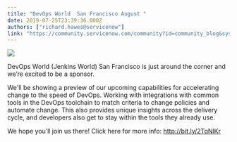 ```yaml
---
title: "DevOps World  San Francisco August "
date: 2019-07-25T23:39:36.000Z
authors: ["richard.hawes@servicenow"]
link: "https://community.servicenow.com/community?id=community_blog&sys_id=e8b3efaadb32bf04d58ea345ca9619b9"
---
```

<p><img style="max-width: 100%; max-height: 480px;" src="https://community.servicenow.com/b592a3aadbfe7f04d58ea345ca961937.iix" /></p>
<p>DevOps World (Jenkins World) San Francisco is just around the corner and we’re excited to be a sponsor.</p>
<p>We&#39;ll be showing a preview of our upcoming capabilities for accelerating change to the speed of DevOps. Working with integrations with common tools in the DevOps toolchain to match criteria to change policies and automate change. This also provides unique insights across the delivery cycle, and developers also get to stay within the tools they already use. </p>
<p>We hope you’ll join us there! Click here for more info: <a title="DevOps World" href="http://bit.ly/2TqNlKr " target="_blank" rel="noopener noreferrer nofollow">http://bit.ly/2TqNlKr</a></p>